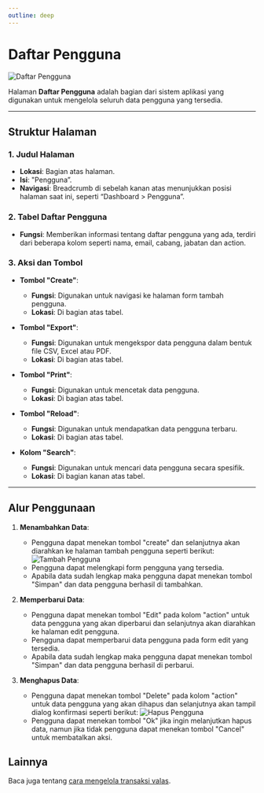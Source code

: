 ```yaml
---
outline: deep
---
```


# Daftar Pengguna

![Daftar Pengguna](/daftar-pengguna.png)

Halaman **Daftar Pengguna** adalah bagian dari sistem aplikasi yang digunakan untuk mengelola seluruh data pengguna yang tersedia.

---

## Struktur Halaman

### 1. **Judul Halaman**

- **Lokasi**: Bagian atas halaman.
- **Isi**: "Pengguna”.
- **Navigasi**: Breadcrumb di sebelah kanan atas menunjukkan posisi halaman saat ini, seperti “Dashboard > Pengguna”.

### 2. **Tabel Daftar Pengguna**

- **Fungsi**: Memberikan informasi tentang daftar pengguna yang ada, terdiri dari beberapa kolom seperti nama, email, cabang, jabatan dan action.

### 3. **Aksi dan Tombol**

- **Tombol "Create"**:

  - **Fungsi**: Digunakan untuk navigasi ke halaman form tambah pengguna.
  - **Lokasi**: Di bagian atas tabel.

- **Tombol "Export"**:

  - **Fungsi**: Digunakan untuk mengekspor data pengguna dalam bentuk file CSV, Excel atau PDF.
  - **Lokasi**: Di bagian atas tabel.

- **Tombol "Print"**:

  - **Fungsi**: Digunakan untuk mencetak data pengguna.
  - **Lokasi**: Di bagian atas tabel.

- **Tombol "Reload"**:

  - **Fungsi**: Digunakan untuk mendapatkan data pengguna terbaru.
  - **Lokasi**: Di bagian atas tabel.

- **Kolom "Search"**:

  - **Fungsi**: Digunakan untuk mencari data pengguna secara spesifik.
  - **Lokasi**: Di bagian kanan atas tabel.

---

## Alur Penggunaan

1. **Menambahkan Data**:

   - Pengguna dapat menekan tombol "create" dan selanjutnya akan diarahkan ke halaman tambah pengguna seperti berikut:
     ![Tambah Pengguna](/tambah-pengguna.png)
   - Pengguna dapat melengkapi form pengguna yang tersedia.
   - Apabila data sudah lengkap maka pengguna dapat menekan tombol "Simpan" dan data pengguna berhasil di tambahkan.

2. **Memperbarui Data**:

   - Pengguna dapat menekan tombol "Edit" pada kolom "action" untuk data pengguna yang akan diperbarui dan selanjutnya akan diarahkan ke halaman edit pengguna.
   - Pengguna dapat memperbarui data pengguna pada form edit yang tersedia.
   - Apabila data sudah lengkap maka pengguna dapat menekan tombol "Simpan" dan data pengguna berhasil di perbarui.

3. **Menghapus Data**:

   - Pengguna dapat menekan tombol "Delete" pada kolom "action" untuk data pengguna yang akan dihapus dan selanjutnya akan tampil dialog konfirmasi seperti berikut:
     ![Hapus Pengguna](/hapus-pengguna.png)
   - Pengguna dapat menekan tombol "Ok" jika ingin melanjutkan hapus data, namun jika tidak pengguna dapat menekan tombol "Cancel" untuk membatalkan aksi.

## Lainnya

Baca juga tentang [cara mengelola transaksi valas](/transaksi/daftar-valas).
